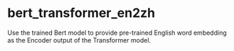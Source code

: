 # bert_transformer_en2zh
Use the trained Bert model to provide pre-trained English word embedding as the Encoder output of the Transformer model.
